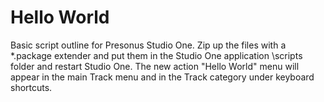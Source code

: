 # Hello World

Basic script outline for Presonus Studio One.  Zip up the files with a *.package extender and put them in the Studio One application \scripts folder and restart Studio One.  The new action "Hello World" menu will appear in the main Track menu and in the Track category under keyboard shortcuts.
